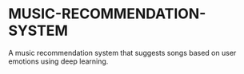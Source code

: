 # MUSIC-RECOMMENDATION-SYSTEM
A music recommendation system that suggests songs based on user emotions using deep learning.
